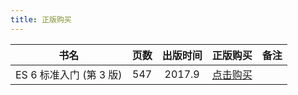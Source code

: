 ```yaml
---
title: 正版购买
---
```


|          书名           | 页数 | 出版时间 |                       正版购买                        | 备注 |
| :---------------------: | :--: | :------: | :---------------------------------------------------: | :--: |
| ES 6 标准入门 (第 3 版) | 547  |  2017.9  | [点击购买](http://product.dangdang.com/25156888.html) |      |
